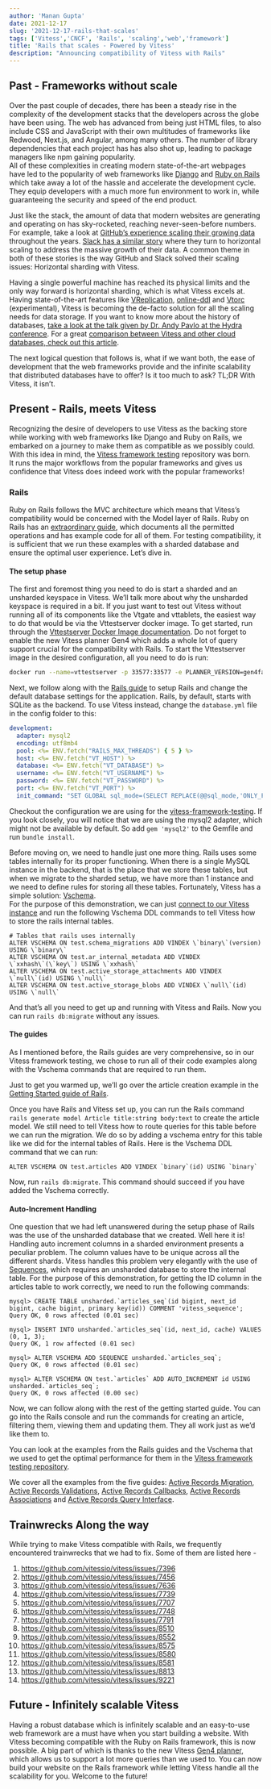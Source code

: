 ```yaml
---
author: 'Manan Gupta'
date: 2021-12-17
slug: '2021-12-17-rails-that-scales'
tags: ['Vitess','CNCF', 'Rails', 'scaling','web','framework']
title: 'Rails that scales - Powered by Vitess'
description: "Announcing compatibility of Vitess with Rails" 
---
```


## Past - Frameworks without scale

Over the past couple of decades, there has been a steady rise in the complexity of the development stacks that the developers across the globe have been using. 
The web has advanced from being just HTML files, to also include CSS and JavaScript with their own multitudes of frameworks like Redwood, Next.js, and Angular, among many others. The number of library dependencies that each project has has also shot up, leading to package managers like npm gaining popularity.   
All of these complexities in creating modern state-of-the-art webpages have led to the popularity of web frameworks like [Django](https://www.djangoproject.com/) and [Ruby on Rails](https://rubyonrails.org/) which take away a lot of the hassle and accelerate the development cycle. They equip developers with a much more fun environment to work in, while guaranteeing the security and speed of the end product.

Just like the stack, the amount of data that modern websites are generating and operating on has sky-rocketed, reaching never-seen-before numbers. 
For example, take a look at [GitHub’s experience scaling their growing data](https://github.blog/2021-09-27-partitioning-githubs-relational-databases-scale/) throughout the years. [Slack has a similar story](https://slack.engineering/scaling-datastores-at-slack-with-vitess/) where they turn to horizontal scaling to address the massive growth of their data. A common theme in both of these stories is the way GitHub and Slack solved their scaling issues: Horizontal sharding with Vitess. 

Having a single powerful machine has reached its physical limits and the only way forward is horizontal sharding, which is what Vitess excels at. Having state-of-the-art features like [VReplication](https://vitess.io/docs/reference/vreplication/vreplication/), [online-ddl](https://vitess.io/docs/user-guides/schema-changes/ddl-strategies/) and [Vtorc](https://vitess.io/docs/user-guides/configuration-basic/vtorc/) (experimental), Vitess is becoming the de-facto solution for all the scaling needs for data storage. If you want to know more about the history of databases, [take a look at the talk given by Dr. Andy Pavlo at the Hydra conference](https://www.youtube.com/watch?v=LwkS82zs65g). For a great [comparison between Vitess and other cloud databases, check out this article](https://planetscale.com/blog/planetscale-vs-aws-rds).

The next logical question that follows is, what if we want both, the ease of development that the web frameworks provide and the infinite scalability that distributed databases have to offer? Is it too much to ask? TL;DR With Vitess, it isn’t.


## Present - Rails, meets Vitess

Recognizing the desire of developers to use Vitess as the backing store while working with web frameworks like Django and Ruby on Rails, we embarked on a journey to make them as compatible as we possibly could. With this idea in mind, the [Vitess framework testing](https://github.com/planetscale/vitess-framework-testing) repository was born.  
It runs the major workflows from the popular frameworks and gives us confidence that Vitess does indeed work with the popular frameworks!

### Rails

Ruby on Rails follows the MVC architecture which means that Vitess’s compatibility would be concerned with the Model layer of Rails. Ruby on Rails has an [extraordinary guide](https://guides.rubyonrails.org), which documents all the permitted operations and has example code for all of them. For testing compatibility, it is sufficient that we run these examples with a sharded database and ensure the optimal user experience. Let’s dive in.

#### The setup phase

The first and foremost thing you need to do is start a sharded and an unsharded keyspace in Vitess. We’ll talk more about why the unsharded keyspace is required in a bit. If you just want to test out Vitess without running all of its components like the Vtgate and vttablets, the easiest way to do that would be via the Vttestserver docker image. To get started, run through the [Vttestserver Docker Image documentation](https://vitess.io/docs/get-started/vttestserver-docker-image/). Do not forget to enable the new Vitess planner Gen4 which adds a whole lot of query support crucial for the compatibility with Rails. To start the Vttestserver image in the desired configuration, all you need to do is run:
```bash
docker run --name=vttestserver -p 33577:33577 -e PLANNER_VERSION=gen4fallback -e PORT=33574 -e KEYSPACES=test,unsharded -e NUM_SHARDS=2,1 -e MYSQL_MAX_CONNECTIONS=70000 -e MYSQL_BIND_HOST=0.0.0.0 --health-cmd="mysqladmin ping -h127.0.0.1 -P33577" --health-interval=5s --health-timeout=2s --health-retries=5 vitess/vttestserver:mysql57
```

Next, we follow along with the [Rails guide](https://guides.rubyonrails.org/getting_started.html) to setup Rails and change the default database settings for the application. Rails, by default, starts with SQLite as the backend. To use Vitess instead, change the `database.yml` file in the config folder to this:
```yaml
development:
  adapter: mysql2
  encoding: utf8mb4
  pool: <%= ENV.fetch("RAILS_MAX_THREADS") { 5 } %>
  host: <%= ENV.fetch("VT_HOST") %>
  database: <%= ENV.fetch("VT_DATABASE") %>
  username: <%= ENV.fetch("VT_USERNAME") %>
  password: <%= ENV.fetch("VT_PASSWORD") %>
  port: <%= ENV.fetch("VT_PORT") %>
  init_command: "SET GLOBAL sql_mode=(SELECT REPLACE(@@sql_mode,'ONLY_FULL_GROUP_BY',''))"
```

Checkout the configuration we are using for the [vitess-framework-testing](https://github.com/planetscale/vitess-framework-testing/blob/main/frameworks/ruby/rails6/src/config/database.yml). If you look closely, you will notice that we are using the mysql2 adapter, which might not be available by default. So add `gem 'mysql2'` to the Gemfile and run `bundle install`.

Before moving on, we need to handle just one more thing. Rails uses some tables internally for its proper functioning. When there is a single MySQL instance in the backend, that is the place that we store these tables, but when we migrate to the sharded setup, we have more than 1 instance and we need to define rules for storing all these tables. Fortunately, Vitess has a simple solution: [Vschema](https://vitess.io/docs/user-guides/vschema-guide/).   
For the purpose of this demonstration, we can just [connect to our Vitess instance](https://vitess.io/docs/get-started/vttestserver-docker-image/#example) and run the following Vschema DDL commands to tell Vitess how to store the rails internal tables.
```mysql
# Tables that rails uses internally
ALTER VSCHEMA ON test.schema_migrations ADD VINDEX \`binary\`(version) USING \`binary\`
ALTER VSCHEMA ON test.ar_internal_metadata ADD VINDEX \`xxhash\`(\`key\`) USING \`xxhash\`
ALTER VSCHEMA ON test.active_storage_attachments ADD VINDEX \`null\`(id) USING \`null\`
ALTER VSCHEMA ON test.active_storage_blobs ADD VINDEX \`null\`(id) USING \`null\`
```

And that’s all you need to get up and running with Vitess and Rails. Now you can run `rails db:migrate` without any issues.

#### The guides

As I mentioned before, the Rails guides are very comprehensive, so in our Vitess framework testing, we chose to run all of their code examples along with the Vschema commands that are required to run them. 

Just to get you warmed up, we’ll go over the article creation example in the [Getting Started guide of Rails](https://guides.rubyonrails.org/getting_started.html).

Once you have Rails and Vitess set up, you can run the Rails command `rails generate model Article title:string body:text` to create the article model. We still need to tell Vitess how to route queries for this table before we can run the migration. We do so by adding a vschema entry for this table like we did for the internal tables of Rails. Here is the Vschema DDL command that we can run: 
```mysql
ALTER VSCHEMA ON test.articles ADD VINDEX `binary`(id) USING `binary`
```

Now, run `rails db:migrate`. This command should succeed if you have added the Vschema correctly. 

#### Auto-Increment Handling

One question that we had left unanswered during the setup phase of Rails was the use of the unsharded database that we created. Well here it is!  
Handling auto increment columns in a sharded environment presents a peculiar problem. The column values have to be unique across all the different shards. Vitess handles this problem very elegantly with the use of [Sequences](https://vitess.io/docs/reference/features/vitess-sequences/), which requires an unsharded database to store the internal table. For the purpose of this demonstration, for getting the ID column in the articles table to work correctly, we need to run the following commands: 

```mysql
mysql> CREATE TABLE unsharded.`articles_seq`(id bigint, next_id bigint, cache bigint, primary key(id)) COMMENT 'vitess_sequence';
Query OK, 0 rows affected (0.01 sec)

mysql> INSERT INTO unsharded.`articles_seq`(id, next_id, cache) VALUES (0, 1, 3);
Query OK, 1 row affected (0.01 sec)

mysql> ALTER VSCHEMA ADD SEQUENCE unsharded.`articles_seq`;
Query OK, 0 rows affected (0.01 sec)

mysql> ALTER VSCHEMA ON test.`articles` ADD AUTO_INCREMENT id USING unsharded.`articles_seq`;
Query OK, 0 rows affected (0.00 sec)

```

Now, we can follow along with the rest of the getting started guide. You can go into the Rails console and run the commands for creating an article, filtering them, viewing them and updating them. They all work just as we’d like them to.

You can look at the examples from the Rails guides and the Vschema that we used to get the optimal performance for them in the [Vitess framework testing repository](https://github.com/planetscale/vitess-framework-testing/tree/main/frameworks/ruby/rails6/rails-guide). 

We cover all the examples from the five guides: [Active Records Migration](https://guides.rubyonrails.org/active_record_migrations.html), [Active Records Validations](https://guides.rubyonrails.org/active_record_validations.html), [Active Records Callbacks](https://guides.rubyonrails.org/active_record_callbacks.html), [Active Records Associations](https://guides.rubyonrails.org/association_basics.html) and [Active Records Query Interface](https://guides.rubyonrails.org/active_record_querying.html).

## Trainwrecks Along the way

While trying to make Vitess compatible with Rails, we frequently encountered trainwrecks that we had to fix. Some of them are listed here -

1. https://github.com/vitessio/vitess/issues/7396
2. https://github.com/vitessio/vitess/issues/7456
3. https://github.com/vitessio/vitess/issues/7636
4. https://github.com/vitessio/vitess/issues/7739
5. https://github.com/vitessio/vitess/issues/7707
6. https://github.com/vitessio/vitess/issues/7748
7. https://github.com/vitessio/vitess/issues/7791
8. https://github.com/vitessio/vitess/issues/8510
9. https://github.com/vitessio/vitess/issues/8552
10. https://github.com/vitessio/vitess/issues/8575
11. https://github.com/vitessio/vitess/issues/8580
12. https://github.com/vitessio/vitess/issues/8581
13. https://github.com/vitessio/vitess/issues/8813
14. https://github.com/vitessio/vitess/issues/9221

## Future - Infinitely scalable Vitess

Having a robust database which is infinitely scalable and an easy-to-use web framework are a must have when you start building a website. With Vitess becoming compatible with the Ruby on Rails framework, this is now possible. A big part of which is thanks to the new Vitess [Gen4 planner](https://vitess.io/blog/2021-11-02-why-write-new-planner/), which allows us to support a lot more queries than we used to. You can now build your website on the Rails framework while letting Vitess handle all the scalability for you. Welcome to the future!

